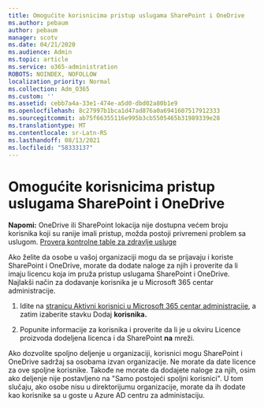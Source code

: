 ```yaml
---
title: Omogućite korisnicima pristup uslugama SharePoint i OneDrive
ms.author: pebaum
author: pebaum
manager: scotv
ms.date: 04/21/2020
ms.audience: Admin
ms.topic: article
ms.service: o365-administration
ROBOTS: NOINDEX, NOFOLLOW
localization_priority: Normal
ms.collection: Adm_O365
ms.custom: ''
ms.assetid: cebb7a4a-33e1-474e-a5d0-dbd02a80b1e9
ms.openlocfilehash: 8c27997b1bca1d47ad876a0a6941607517912333
ms.sourcegitcommit: ab75f66355116e995b3cb5505465b31989339e28
ms.translationtype: MT
ms.contentlocale: sr-Latn-RS
ms.lasthandoff: 08/13/2021
ms.locfileid: "58333137"
---
```

# <a name="give-users-access-to-sharepoint-and-onedrive"></a>Omogućite korisnicima pristup uslugama SharePoint i OneDrive

**Napomi:** OneDrive ili SharePoint lokacija nije dostupna većem broju korisnika koji su ranije imali pristup, možda postoji privremeni problem sa uslugom. [Provera kontrolne table za zdravlje usluge](https://portal.office.com/adminportal/home#/servicehealth)
  
Ako želite da osobe u vašoj organizaciji mogu da se prijavaju i koriste SharePoint i OneDrive, morate da dodate naloge za njih i proverite da li imaju licencu koja im pruža pristup uslugama SharePoint i OneDrive. Najlakši način za dodavanje korisnika je u Microsoft 365 centar administracije.
  
1. Idite na [stranicu Aktivni korisnici u Microsoft 365 centar administracije](https://portal.office.com/adminportal/home#/users), a zatim izaberite stavku Dodaj **korisnika.**
    
2. Popunite informacije za korisnika i proverite da li je u okviru Licence proizvoda dodeljena licenca i da SharePoint **na** mreži. 
    
Ako dozvolite spoljno deljenje u organizaciji, korisnici mogu SharePoint i OneDrive sadržaj sa osobama izvan organizacije. Ne morate da date licence za ove spoljne korisnike. Takođe ne morate da dodajete naloge za njih, osim ako deljenje nije postavljeno na "Samo postojeći spoljni korisnici". U tom slučaju, ako osobe nisu u direktorijumu organizacije, morate da ih dodate kao korisnike sa u goste u Azure AD centru za administaciju.
  

